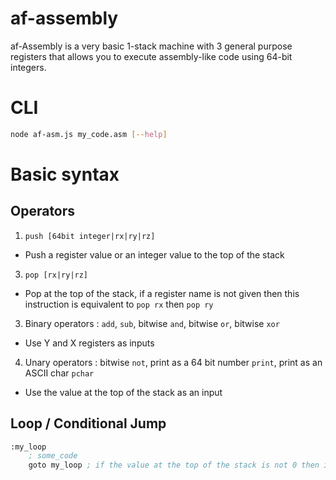 # af-assembly
af-Assembly is a very basic 1-stack machine with 3 general purpose registers that allows you to execute assembly-like code using 64-bit integers.

# CLI
```bash
node af-asm.js my_code.asm [--help]
```
# Basic syntax
## Operators
1. `push [64bit integer|rx|ry|rz]`
  - Push a register value or an integer value to the top of the stack
3. `pop [rx|ry|rz]`
  - Pop at the top of the stack, if a register name is not given then this instruction is equivalent to `pop rx` then `pop ry`
3. Binary operators : `add`, `sub`, bitwise `and`, bitwise `or`, bitwise `xor`
  - Use Y and X registers as inputs
4. Unary operators : bitwise `not`, print as a 64 bit number `print`, print as an ASCII char `pchar`
  - Use the value at the top of the stack as an input
## Loop / Conditional Jump
```asm
:my_loop
    ; some_code
    goto my_loop ; if the value at the top of the stack is not 0 then it will jump to :my_loop 
```
